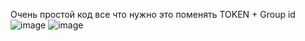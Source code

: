 Очень простой код все что нужно это поменять TOKEN + Group id
![image](https://github.com/user-attachments/assets/986f0843-6f37-4165-943b-1ea841196061)
![image](https://github.com/user-attachments/assets/8c2e9745-c566-4d85-ad79-cd2cb29115a6)
